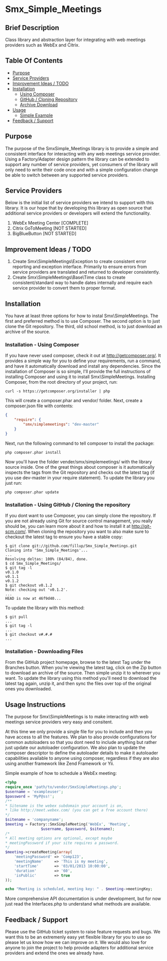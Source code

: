 Smx_Simple_Meetings
===================

## Brief Description ##
Class library and abstraction layer for integrating with web meetings providers such as WebEx and Citrix.

## Table Of Contents ##
   * [Purpose](#section_Purpose)
   * [Service Providers](#section_ServiceProviders)
   * [Improvement Ideas / TODO](#section_Todo)
   * [Installation](#section_Installation)
      * [Using Composer](#section_Composer)
      * [GitHub / Cloning Repository](#section_Cloning)
      * [Archive Download](#section_Download)
   * [Usage](#section_Usage)
      * [Simple Example](#section_SimpleExample)
   * [Feedback / Support](#section_Feedback)

<a name='section_Purpose'></a>
## Purpose ##
The purpose of the SmxSimple_Meetings library is to provide a simple and consistent interface for interacting with any web meetings service provider. Using a Factory/Adapter design pattern the library can be extended to support any number of service providers, yet consumers of the library will only need to write their code once and with a simple configuration change be able to switch between any supported service providers.

<a name='section_ServiceProviders'></a>
## Service Providers ##
Below is the initial list of service providers we intend to support with this library. It is our hope that by developing this library as open source that additional service providers or developers will extend the functionality.

1. WebEx Meeting Center [COMPLETE]
2. Citrix GoToMeeting [NOT STARTED]
3. BigBlueButton [NOT STARTED]

<a name='section_Todo'></a>
## Improvement Ideas / TODO ##

1. Create Smx\SimpleMeetings\Exception to create consistent error reporting and exception interface. Primarily to ensure errors from service providers are translated and returned to developer consistently.
2. Create Smx\SimpleMeetings\Base\Time class to create consistent/standard way to handle dates internally and require each service provider to convert them to proper format.

<a name='section_Installation'></a>
## Installation ##
You have at least three options for how to instal Smx\SimpleMeetings. The first and preferred method is to use Composer. The second option is to just clone the Git repository. The third, old school method, is to just download an archive of the source.

<a name='section_Composer'></a>
### Installation - Using Composer ###
If you have never used composer, check it out at http://getcomposer.org/. It provides a simple way for you to define your requirements, run a command, and have it automatically download and install any dependencies.
Since the installation of Composer is so simple, I'll provide the full instructions of installing Composer and using it to install Smx\SimpleMeetings.
Installing Composer, from the root directory of your project, run:
````
curl -s https://getcomposer.org/installer | php
````
This will create a composer.phar and vendor/ folder.
Next, create a composer.json file with contents:
````json
{
    "require": {
        "smx/simplemeetings": "dev-master"
    }
}
````
Next, run the following command to tell composer to install the package:
````
php composer.phar install
````
Now you'll have the folder vender/smx/simplemeetings/ with the library source inside. One of the great things about composer is it automatically inspects the tags from the Git repository and checks out the latest tag (if you use dev-master in your require statement).
To update the library you just run:
````
php composer.phar update
````

<a name='section_Cloning'></a>
### Installation - Using GitHub / Cloning the repository ###
If you dont want to use Composer, you can simply clone the repository. If you are not already using Git for source control management, you really should be, you can learn more about it and how to install it at http://git-scm.com/.
When cloning the repository you want to also make sure to checkout the latest tag to ensure you have a stable copy:
````
$ git clone git://github.com/fillup/Smx_Simple_Meetings.git
Cloning into 'Smx_Simple_Meetings'...
...
Resolving deltas: 100% (84/84), done.
$ cd Smx_Simple_Meetings/
$ git tag -l
v0.1.0
v0.1.1
v0.1.2
$ git checkout v0.1.2
Note: checking out 'v0.1.2'.
...
HEAD is now at 46f9d40... 
````
To update the library with this method:
````
$ git pull
...
$ git tag -l
...
$ git checkout v#.#.#
...
````

<a name='section_Download'></a>
### Installation - Downloading Files ###
From the GitHub project homepage, browse to the latest Tag under the Branches button. When you're viewing the latest tag, click on the Zip button to download an archive of the source. Then simple unzip it to wherever you want.
To update the library using this method you'll need to download the latest tag again, unzip it, and then sync the files over top of the original ones you downloaded.

<a name='section_Usage'></a>
## Usage Instructions ##
The purpose for Smx\SimpleMeetings is to make interacting with web meetings service providers very easy and consitent.

At this time we only provide a single file for you to include and then you have access to all the features. We plan to also provide configurations for common autoloaders so that you dont need to include anything but rather just update our autoloader configuration. We also plan to update the composer descriptor to define the autoloader details to make it autoloader capabilities available to anyone using composer, regardless if they are also using another framework like Zend Framework or Yii.

<a name='section_SimpleExample'></a>
Simple example of how to schedule a WebEx meeting:
````php
<?php
require_once 'path/to/vendor/SmxSimpleMeetings.php';
$username = 'exampleuser';
$password = 'MyP@ss!';
/**
* Sitename is the webex subdomain your account is on, 
* like http://meet.webex.com/ (you can get a free account there)
*/
$sitename = 'companyname'; 
$meeting = Factory::SmxSimpleMeeting('WebEx', 'Meeting', 
                $username, $password, $sitename);
/*
* All meeting options are optional, except maybe 
* meetingPassword if your site requires a password.
*/
$meeting->createMeeting(array(
    'meetingPassword' => 'Comp123', 
    'meetingName'     => 'This is my meeting',
    'startTime'       => '03/01/2013 10:00:00',
    'duration'        => '60',
    'isPublic'        => true
));

echo "Meeting is scheduled, meeting key: " . $meeting->meetingKey;

````
More comprehensive API documentation is under development, but for now just read the Interfaces.php to understand what methods are available.

<a name='section_Feedback'></a>
## Feedback / Support ##
Please use the GitHub ticket system to raise feature requests and bugs. We want this to be an extremenly easy yet flexible library for you to use so please let us know how we can improve on it. We would also love for anyone to join the project to help provide adapters for additional service providers and extend the ones we already have.
